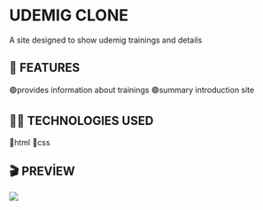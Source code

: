 <h1> UDEMIG CLONE </h1>

A site designed to show udemig trainings and details

<h2> 🎲 FEATURES </h2>

🟣provides information about trainings
🟣summary introduction site

<h2> ⛓️‍💥 TECHNOLOGIES USED </h2>

🔹html
🔹css

<h2> 🎬 PREVİEW </h2>

![](udemig-gif-için.gif)
